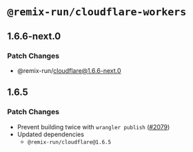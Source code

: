 # `@remix-run/cloudflare-workers`

## 1.6.6-next.0

### Patch Changes

- @remix-run/cloudflare@1.6.6-next.0

## 1.6.5

### Patch Changes

- Prevent building twice with `wrangler publish` ([#2079](https://github.com/remix-run/remix/pull/2079))
- Updated dependencies
  - `@remix-run/cloudflare@1.6.5`
